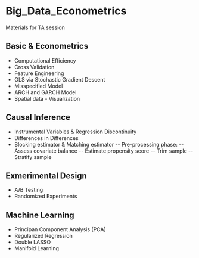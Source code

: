 # Big_Data_Econometrics
Materials for TA session

## Basic & Econometrics
- Computational Efficiency
- Cross Validation
- Feature Engineering
- OLS via Stochastic Gradient Descent
- Misspecified Model
- ARCH and GARCH Model
- Spatial data - Visualization

## Causal Inference
- Instrumental Variables & Regression Discontinuity
- Differences in Differences
- Blocking estimator & Matching estimator
-- Pre-processing phase:
-- Assess covariate balance
-- Estimate propensity score
-- Trim sample
-- Stratify sample

## Exmerimental Design
- A/B Testing
- Randomized Experiments

## Machine Learning
- Principan Component Analysis (PCA)
- Regularized Regression
- Double LASSO
- Manifold Learning
